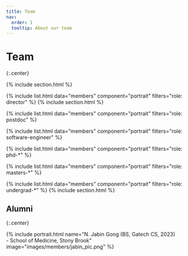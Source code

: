 ```yaml
---
title: Team
nav:
  order: 1
  tooltip: About our team
---
```


# Team
{:.center}

{% include section.html %}

<!-- Director -->
{% include list.html data="members" component="portrait" filters="role: director" %}
{% include section.html %}

<!-- PostDocs -->
{% include list.html data="members" component="portrait" filters="role: postdoc" %}

<!-- Software Engineers -->
{% include list.html data="members" component="portrait" filters="role: software-engineer" %}

<!-- PhD Students -->
{% include list.html data="members" component="portrait" filters="role: phd-*" %}

<!-- MS Students -->
{% include list.html data="members" component="portrait" filters="role: masters-*" %}

<!-- Undergrad students -->
{% include list.html data="members" component="portrait" filters="role: undergrad-*" %}
{% include section.html %}

<!-- Alumni -->
## Alumni
{:.center}

{% include portrait.html name="N. Jabin Gong (BS, Gatech CS, 2023)<br>- School of Medicine, Stony Brook" image="images/members/jabin_pic.png" %}
<!-- {% include portrait.html name="N. Jabin gong (BS, Gatech CS, 2023)" lookup="jabin-gong" image="images/members/jabin_pic.png" style="small" %} -->

